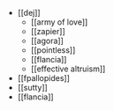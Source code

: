 - [[dej]]
	- [[army of love]]
	- [[zapier]]
	- [[agora]]
	- [[pointless]]
	- [[flancia]]
	- [[effective altruism]]
- [[fpallopides]]
- [[sutty]]
- [[flancia]]
